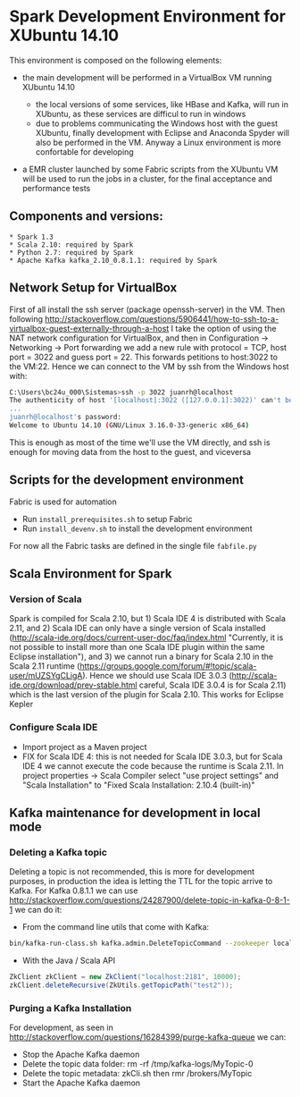 # Spark Development Environment for XUbuntu 14.10
This environment is composed on the following elements:
 * the main development will be performed in a VirtualBox VM running XUbuntu 14.10
    - the local versions of some services, like HBase and Kafka, will run in XUbuntu, as these services are difficul to run in windows
    - due to problems communicating the Windows host with the guest XUbuntu, finally development with Eclipse and Anaconda Spyder will also be performed in the VM. Anyway a Linux environment is more confortable for developing

 * a EMR cluster launched by some Fabric scripts from the XUbuntu VM will be used to run the jobs in a cluster, for the final acceptance and performance tests

## Components and versions:
    * Spark 1.3
    * Scala 2.10: required by Spark
    * Python 2.7: required by Spark
    * Apache Kafka kafka_2.10_0.8.1.1: required by Spark
 
## Network Setup for VirtualBox
First of all install the ssh server (package openssh-server) in the VM. Then following http://stackoverflow.com/questions/5906441/how-to-ssh-to-a-virtualbox-guest-externally-through-a-host I take the option of using the NAT network configuration for VirtualBox, and then in Configuration -> Networking -> Port forwarding we add a new rule with protocol = TCP, host port = 3022 and guess port = 22. This forwards petitions to host:3022 to the VM:22. Hence we can connect to the VM by ssh from the Windows host with:

```bash
C:\Users\bc24u_000\Sistemas>ssh -p 3022 juanrh@localhost
The authenticity of host '[localhost]:3022 ([127.0.0.1]:3022)' can't be established.
...
juanrh@localhost's password:
Welcome to Ubuntu 14.10 (GNU/Linux 3.16.0-33-generic x86_64)
```

This is enough as most of the time we'll use the VM directly, and ssh is enough for moving data from the host to the guest, and viceversa

## Scripts for the development environment
Fabric is used for automation
 * Run `install_prerequisites.sh` to setup Fabric
 * Run `install_devenv.sh` to install the development environment

 For now all the Fabric tasks are defined in the single file `fabfile.py`

## Scala Environment for Spark
### Version of Scala
Spark is compiled for Scala 2.10, but 1) Scala IDE 4 is distributed with Scala 2.11, and 2) Scala IDE can only
have a single version of Scala installed (http://scala-ide.org/docs/current-user-doc/faq/index.html "Currently,
it is not possible to install more than one Scala IDE plugin within the same Eclipse installation"), and 3)
we cannot run a binary for Scala 2.10 in the Scala 2.11 runtime (https://groups.google.com/forum/#!topic/scala-user/mUZSYgCLigA).
Hence we should use Scala IDE 3.0.3 (http://scala-ide.org/download/prev-stable.html careful, Scala IDE 3.0.4 is
for Scala 2.11) which is the last version of the plugin for Scala 2.10. This works for Eclipse Kepler

### Configure Scala IDE
- Import project as a Maven project
- FIX for Scala IDE 4: this is not needed for Scala IDE 3.0.3, but for Scala IDE 4 we cannot execute the
code because the runtime is Scala 2.11. In project properties -> Scala Compiler select "use project settings" and "Scala Installation" to
"Fixed Scala Installation: 2.10.4 (built-in)" 

## Kafka maintenance for development in local mode

### Deleting a Kafka topic
Deleting a topic is not recommended, this is more for development purposes, in production the idea is letting the TTL for the topic arrive to Kafka.
For Kafka 0.8.1.1 we can use http://stackoverflow.com/questions/24287900/delete-topic-in-kafka-0-8-1-1 we can do it:

 * From the command line utils that come with Kafka:
```bash
bin/kafka-run-class.sh kafka.admin.DeleteTopicCommand --zookeeper localhost:2181 --topic test
```
 
 * With the Java / Scala API
```java
ZkClient zkClient = new ZkClient("localhost:2181", 10000);
zkClient.deleteRecursive(ZkUtils.getTopicPath("test2"));
```
 
### Purging a Kafka Installation
For development, as seen in http://stackoverflow.com/questions/16284399/purge-kafka-queue we can:
 * Stop the Apache Kafka daemon
 * Delete the topic data folder: rm -rf /tmp/kafka-logs/MyTopic-0
 * Delete the topic metadata: zkCli.sh then rmr /brokers/MyTopic
 * Start the Apache Kafka daemon

